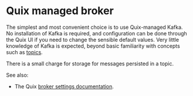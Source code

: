 # Quix managed broker

The simplest and most convenient choice is to use Quix-managed Kafka. No installation of Kafka is required, and configuration can be done through the Quix UI if you need to change the sensible default values. Very little knowledge of Kafka is expected, beyond basic familiarity with concepts such as [topics](../../kb/glossary.md#topic).

There is a small charge for storage for messages persisted in a topic.

See also:

* The Quix [broker settings documentation](./broker-settings.md).

